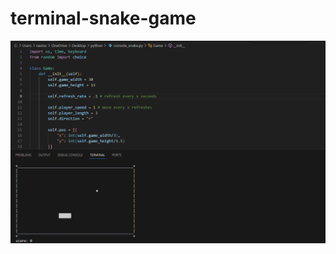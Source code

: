 # terminal-snake-game

![](https://github.com/rafrafraf1/terminal-snake-game/blob/main/snake_game.gif)
